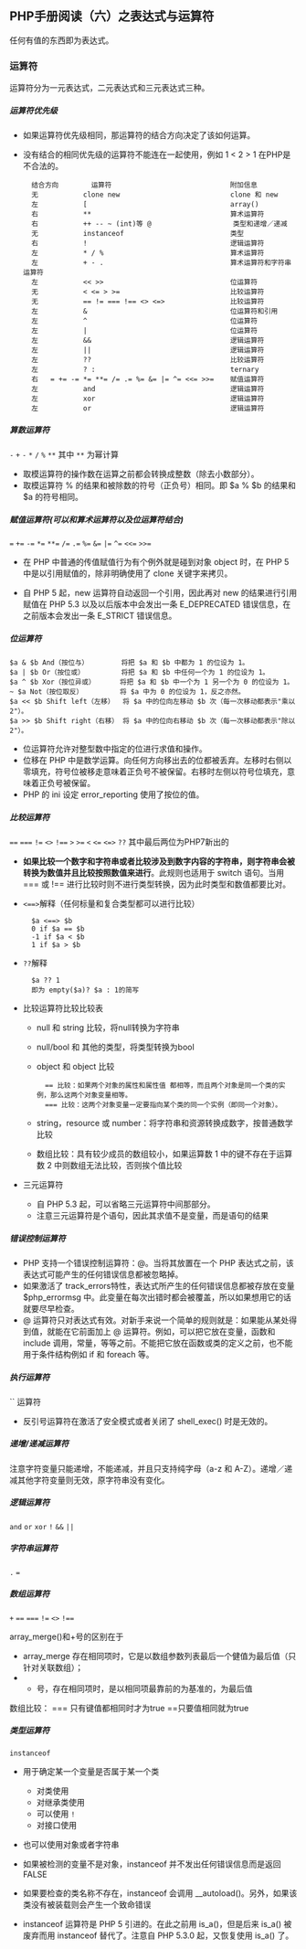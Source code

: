 ## PHP手册阅读（六）之表达式与运算符

 任何有值的东西即为表达式。

### 运算符

 运算符分为一元表达式，二元表达式和三元表达式三种。

##### 运算符优先级

+ 如果运算符优先级相同，那运算符的结合方向决定了该如何运算。
+ 没有结合的相同优先级的运算符不能连在一起使用，例如 1 < 2 > 1 在PHP是不合法的。

		结合方向		运算符								附加信息
		无			clone new							clone 和 new
		左			[									array()
		右			**									算术运算符
		右			++ -- ~ (int)等 @					类型和递增／递减
		无			instanceof							类型
		右			!									逻辑运算符
		左			* / %								算术运算符
		左			+ - .								算术运算符和字符串运算符
		左			<< >>								位运算符
		无			< <= > >=							比较运算符
		无			== != === !== <> <=>				比较运算符
		左			&									位运算符和引用
		左			^									位运算符
		左			|									位运算符
		左			&&									逻辑运算符
		左			||									逻辑运算符
		左			??									比较运算符
		左			? :									ternary
		右	= += -= *= **= /= .= %= &= |= ^= <<= >>=	赋值运算符
		左			and									逻辑运算符
		左			xor									逻辑运算符
		左			or									逻辑运算符


##### 算数运算符

 `-` `+` `-` `*` `/` `%` `**` 其中 `**` 为幂计算

+ 取模运算符的操作数在运算之前都会转换成整数（除去小数部分）。
+ 取模运算符 % 的结果和被除数的符号（正负号）相同。即 $a % $b 的结果和 $a 的符号相同。

##### 赋值运算符(可以和算术运算符以及位运算符结合)

`=` `+=` `-=` `*=` `**=` `/=` `.=` `%=` `&=` `|=` `^=` `<<=` `>>=`

+ 在 PHP 中普通的传值赋值行为有个例外就是碰到对象 object 时，在 PHP 5 中是以引用赋值的，除非明确使用了 clone 关键字来拷贝。

+ 自 PHP 5 起，new 运算符自动返回一个引用，因此再对 new 的结果进行引用赋值在 PHP 5.3 以及以后版本中会发出一条 E_DEPRECATED 错误信息，在之前版本会发出一条 E_STRICT 错误信息。

##### 位运算符

 	$a & $b And（按位与） 		将把 $a 和 $b 中都为 1 的位设为 1。 
	$a | $b Or（按位或） 		将把 $a 和 $b 中任何一个为 1 的位设为 1。 
	$a ^ $b Xor（按位异或） 	   将把 $a 和 $b 中一个为 1 另一个为 0 的位设为 1。 
	~ $a Not（按位取反） 		   将 $a 中为 0 的位设为 1，反之亦然。 
	$a << $b Shift left（左移）	 将 $a 中的位向左移动 $b 次（每一次移动都表示"乘以 2"）。 
	$a >> $b Shift right（右移） 将 $a 中的位向右移动 $b 次（每一次移动都表示"除以 2"）。 


+ 位运算符允许对整型数中指定的位进行求值和操作。
+ 位移在 PHP 中是数学运算。向任何方向移出去的位都被丢弃。左移时右侧以零填充，符号位被移走意味着正负号不被保留。右移时左侧以符号位填充，意味着正负号被保留。 
+ PHP 的 ini 设定 error_reporting 使用了按位的值。

##### 比较运算符

`==` `===` `!=` `<>` `!==` `>` `>=` `<` `<=` `<=>` `??` 其中最后两位为PHP7新出的

+ **如果比较一个数字和字符串或者比较涉及到数字内容的字符串，则字符串会被转换为数值并且比较按照数值来进行**。此规则也适用于 switch 语句。当用 === 或 !== 进行比较时则不进行类型转换，因为此时类型和数值都要比对。 
+ `<==>`解释（任何标量和复合类型都可以进行比较）

		$a <==> $b
		0 if $a == $b
		-1 if $a < $b
		1 if $a > $b

+ `??`解释

		$a ?? 1
		即为 empty($a)? $a : 1的简写
		

+ 比较运算符比较比较表

	+ null 和 string 比较，将null转换为字符串
	+ null/bool 和 其他的类型，将类型转换为bool
	+ object 和 object 比较

			== 比较：如果两个对象的属性和属性值 都相等，而且两个对象是同一个类的实例，那么这两个对象变量相等。 
			=== 比较：这两个对象变量一定要指向某个类的同一个实例（即同一个对象）。
	+ string，resource 或 number：将字符串和资源转换成数字，按普通数学比较
	+ 数组比较：具有较少成员的数组较小，如果运算数 1 中的键不存在于运算数 2 中则数组无法比较，否则挨个值比较

+ 三元运算符

	+ 自 PHP 5.3 起，可以省略三元运算符中间那部分。
	+ 注意三元运算符是个语句，因此其求值不是变量，而是语句的结果


##### 错误控制运算符

+ PHP 支持一个错误控制运算符：@。当将其放置在一个 PHP 表达式之前，该表达式可能产生的任何错误信息都被忽略掉。
+ 如果激活了 track\_errors特性，表达式所产生的任何错误信息都被存放在变量 $php\_errormsg 中。此变量在每次出错时都会被覆盖，所以如果想用它的话就要尽早检查。
+   @ 运算符只对表达式有效。对新手来说一个简单的规则就是：如果能从某处得到值，就能在它前面加上 @ 运算符。例如，可以把它放在变量，函数和 include 调用，常量，等等之前。不能把它放在函数或类的定义之前，也不能用于条件结构例如 if 和 foreach 等。 

##### 执行运算符
 `` 运算符

+ 反引号运算符在激活了安全模式或者关闭了 shell_exec() 时是无效的。 

##### 递增/递减运算符

 注意字符变量只能递增，不能递减，并且只支持纯字母（a-z 和 A-Z）。递增／递减其他字符变量则无效，原字符串没有变化。 

##### 逻辑运算符

 `and` `or` `xor` `!` `&&` `||`

##### 字符串运算符

 `.` `=`

##### 数组运算符

`+` `==` `===` `!=` `<>` `!==`

array_merge()和+号的区别在于 

+ array_merge 存在相同项时，它是以数组参数列表最后一个健值为最后值（只针对关联数组）；
+ + 号，存在相同项时，是以相同项最靠前的为基准的，为最后值

数组比较： === 只有键值都相同时才为true ==只要值相同就为true

##### 类型运算符

`instanceof`

+ 用于确定某一个变量是否属于某一个类
	+ 对类使用
	+ 对继承类使用
	+ 可以使用 `!`
	+ 对接口使用

+ 也可以使用对象或者字符串
+ 如果被检测的变量不是对象，instanceof 并不发出任何错误信息而是返回 FALSE
+ 如果要检查的类名称不存在，instanceof 会调用 __autoload()。另外，如果该类没有被装载则会产生一个致命错误
+ instanceof 运算符是 PHP 5 引进的。在此之前用 is\_a()，但是后来 is\_a() 被废弃而用 instanceof 替代了。注意自 PHP 5.3.0 起，又恢复使用 is\_a() 了。 
 


